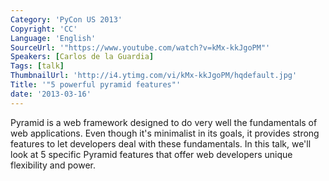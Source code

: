 ```yaml
---
Category: 'PyCon US 2013'
Copyright: 'CC'
Language: 'English'
SourceUrl: '"https://www.youtube.com/watch?v=kMx-kkJgoPM"'
Speakers: [Carlos de la Guardia]
Tags: [talk]
ThumbnailUrl: 'http://i4.ytimg.com/vi/kMx-kkJgoPM/hqdefault.jpg'
Title: '"5 powerful pyramid features"'
date: '2013-03-16'
---
```

Pyramid is a web framework designed to do very well the fundamentals of web applications. Even though it's minimalist in its goals, it provides strong features to let developers deal with these fundamentals. In this talk, we'll look at 5 specific Pyramid features that offer web developers unique flexibility and power. 
